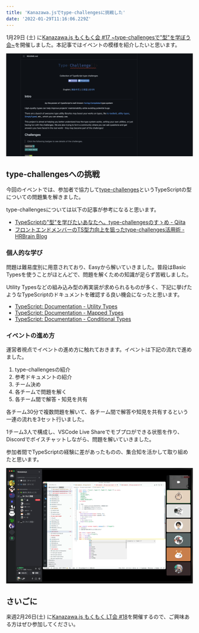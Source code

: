 ```yaml
---
title: 'Kanazawa.jsでtype-challengesに挑戦した'
date: '2022-01-29T11:16:06.229Z'
---
```


1月29日 (土) に[Kanazawa.js もくもく会 #17 ~type-challengesで"型"を学ぼう会~](https://kanazawajs.connpass.com/event/231583/)を開催しました。本記事ではイベントの模様を紹介したいと思います。

![](type-challenges.png)

## type-challengesへの挑戦
今回のイベントでは、参加者で協力して[type-challenges](https://github.com/type-challenges/type-challenges)というTypeScriptの型についての問題集を解きました。

type-challengesについては以下の記事が参考になると思います。

- [TypeScriptの"型"を学びたいあなたへ。type-challengesのすゝめ - Qiita](https://qiita.com/ryo2132/items/925b96838dd8cca7cebd)
- [フロントエンドメンバーのTS型力向上を狙ったtype-challenges活用術 - HRBrain Blog](https://times.hrbrain.co.jp/entry/2021/11/17/how-to-use-type-challenges)

### 個人的な学び
問題は難易度別に用意されており、Easyから解いていきました。普段はBasic Typesを使うことがほとんどで、問題を解くための知識が足らず苦戦しました。

Utility Typesなどの組み込み型の再実装が求められるものが多く、下記に挙げたようなTypeScriptのドキュメントを確認する良い機会になったと思います。

- [TypeScript: Documentation - Utility Types](https://www.typescriptlang.org/docs/handbook/utility-types.html)
- [TypeScript: Documentation - Mapped Types](https://www.typescriptlang.org/docs/handbook/2/mapped-types.html)
- [TypeScript: Documentation - Conditional Types](https://www.typescriptlang.org/docs/handbook/2/conditional-types.html)

### イベントの進め方
運営者視点でイベントの進め方に触れておきます。イベントは下記の流れで進めました。

1. type-challengesの紹介
2. 参考ドキュメントの紹介
3. チーム決め
4. 各チームで問題を解く
5. 各チーム間で解答・知見を共有

各チーム30分で複数問題を解いて、各チーム間で解答や知見を共有するという一連の流れを3セット行いました。

1チーム3人で構成し、VSCode Live Shareでモブプロができる状態を作り、Discordでボイスチャットしながら、問題を解いていきました。

参加者間でTypeScriptの経験に差があったものの、集合知を活かして取り組めたと思います。

![](discord.png)

## さいごに
来週2月26日(土) に[Kanazawa.js もくもく LT会 #18](https://kanazawajs.connpass.com/event/238698/)を開催するので、ご興味ある方はぜひ参加してください。
